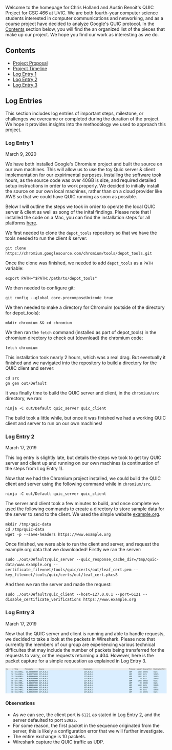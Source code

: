 Welcome to the homepage for Chris Holland and Austin Benoit's QUIC Project for CSC 466 at UVIC.  We are both fourth-year computer science students interested in computer communications and networking, and as a course project have decided to analyze Google's QUIC protocol. In the [Contents](#contents) section below, you will find the an organized list of the pieces that make up our project. We hope you find our work as interesting as we do.

## Contents <a name="contents"></a>
* [Project Proposal](proposal.md)  
* [Project Timeline](logbook.md)
* [Log Entry 1](#log1)
* [Log Entry 2](#log2)
* [Log Entry 3](#log3)

## Log Entries
This section includes log entries of important steps, milestone, or challenges we overcame or completed during the duration of the project. We hope it provides insights into the methodology we used to approach this project.  

### Log Entry 1 <a name="log1"></a>
March 9, 2020  

We have both installed Google's Chromium project and built the source on our own machines. This will allow us to use the toy Quic server & client implementation for our expirimental purposes. Installing the software took hours, as the source code was over 40GB is size, and required detailed setup instructions in order to work properly. We decided to initially install the source on our own local machines, rather than on a cloud provider like AWS so that we could have QUIC running as soon as possible.  

Below I will outline the steps we took in order to operate the local QUIC server & client as well as song of the inital findings. Please note that I installed the code on a Mac, you can find the installation steps for all platforms [here](https://www.chromium.org/developers/how-tos/get-the-code).  

We first needed to clone the `depot_tools` repository so that we have the tools needed to run the client & server:  
```
git clone https://chromium.googlesource.com/chromium/tools/depot_tools.git
```
Once the clone was finished, we needed to add `depot_tools` as a `PATH` variable:  
```
export PATH="$PATH:/path/to/depot_tools"
```
We then needed to configure git:  
```
git config --global core.precomposeUnicode true
```
We then needed to make a directory for Chromuim (outside of the directory for depot_tools):  
```
mkdir chromium && cd chromium
```
We then ran the `fetch` command (installed as part of depot_tools) in the chromium directory to check out (download) the chromium code:  
```
fetch chromium
```
This installation took nearly 2 hours, which was a real drag. But eventually it finished and we navigated into the repository to build a directory for the QUIC client and server:  
```
cd src
gn gen out/Default
```
It was finally time to build the QUIC server and client, in the `chromium/src` directory, we ran:  
```
ninja -C out/Default quic_server quic_client
```
The build took a little while, but once it was finished we had a working QUIC client and server to run on our own machines!  

### Log Entry 2 <a name="log2"></a>
March 17, 2019  

This log entry is slightly late, but details the steps we took to get toy QUIC server and client up and running on our own machines (a continuation of the steps from Log Entry 1).  

Now that we had the Chromium project installed, we could build the QUIC client and server using the following command while in `chromium/src`.  
```
ninja -C out/Default quic_server quic_client
```
The server and client took a few minutes to build, and once complete we used the following commands to create a directory to store sample data for the server to send to the client. We used the simple website [example.org](www.example.org).  
```
mkdir /tmp/quic-data
cd /tmp/quic-data
wget -p --save-headers https://www.example.org
```
Once finished, we were able to run the client and server, and request the example.org data that we downloaded! Firstly we ran the server:  
```
sudo ./out/Default/quic_server --quic_response_cache_dir=/tmp/quic-data/www.example.org --certificate_file=net/tools/quic/certs/out/leaf_cert.pem --key_file=net/tools/quic/certs/out/leaf_cert.pkcs8
```
And then we ran the server and made the request:  
```
sudo ./out/Default/quic_client --host=127.0.0.1 --port=6121 --disable_certificate_verifications https://www.example.org
```

### Log Entry 3 <a name="log3"></a>
March 17, 2019  

Now that the QUIC server and client is running and able to handle requests, we decided to take a look at the packets in Wireshark. Please note that currently the members of our group are experiencing various technical difficultes that may include the number of packets being transferred for the requests to vary, or the requests returning a 404. However, here is the packet capture for a simple requestion as explained in Log Entry 3.  

![](images/packet_capture.png)

#### Observations
* As we can see, the client port is `6121` as stated in Log Entry 2, and the server defaulted to port `53925`.
* For some reason, the first packet in the sequence originated from the server, this is likely a configuration error that we will further investigate.
* The entire exchange is 10 packets.
* Wireshark capture the QUIC traffic as UDP.